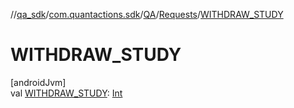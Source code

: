 //[qa_sdk](../../../../index.md)/[com.quantactions.sdk](../../index.md)/[QA](../index.md)/[Requests](index.md)/[WITHDRAW_STUDY](-w-i-t-h-d-r-a-w_-s-t-u-d-y.md)

# WITHDRAW_STUDY

[androidJvm]\
val [WITHDRAW_STUDY](-w-i-t-h-d-r-a-w_-s-t-u-d-y.md): [Int](https://kotlinlang.org/api/latest/jvm/stdlib/kotlin/-int/index.html)
